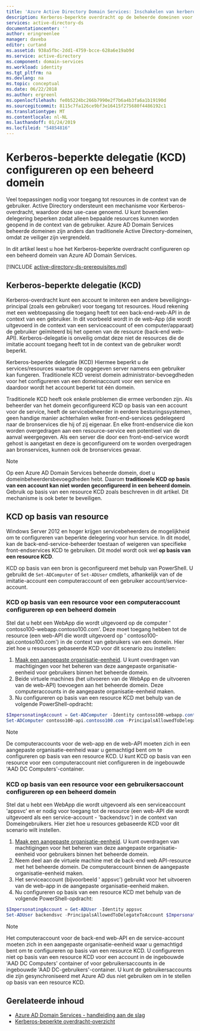 ```yaml
---
title: 'Azure Active Directory Domain Services: Inschakelen van kerberos-beperkte overdracht | Microsoft Docs'
description: Kerberos-beperkte overdracht op de beheerde domeinen voor Azure Active Directory Domain Services inschakelen
services: active-directory-ds
documentationcenter: ''
author: eringreenlee
manager: daveba
editor: curtand
ms.assetid: 938a5fbc-2dd1-4759-bcce-628a6e19ab9d
ms.service: active-directory
ms.component: domain-services
ms.workload: identity
ms.tgt_pltfrm: na
ms.devlang: na
ms.topic: conceptual
ms.date: 06/22/2018
ms.author: ergreenl
ms.openlocfilehash: fe0b5224bc266b7990e2f7b6a4b3fa6a1b19190d
ms.sourcegitcommit: 8115c7fa126ce9bf3e16415f275680f4486192c1
ms.translationtype: MT
ms.contentlocale: nl-NL
ms.lasthandoff: 01/24/2019
ms.locfileid: "54854816"
---
```

# <a name="configure-kerberos-constrained-delegation-kcd-on-a-managed-domain"></a>Kerberos-beperkte delegatie (KCD) configureren op een beheerd domein
Veel toepassingen nodig voor toegang tot resources in de context van de gebruiker. Active Directory ondersteunt een mechanisme voor Kerberos-overdracht, waardoor deze use-case genoemd. U kunt bovendien delegering beperken zodat alleen bepaalde resources kunnen worden geopend in de context van de gebruiker. Azure AD Domain Services beheerde domeinen zijn anders dan traditionele Active Directory-domeinen, omdat ze veiliger zijn vergrendeld.

In dit artikel leest u hoe het Kerberos-beperkte overdracht configureren op een beheerd domein van Azure AD Domain Services.

[!INCLUDE [active-directory-ds-prerequisites.md](../../includes/active-directory-ds-prerequisites.md)]

## <a name="kerberos-constrained-delegation-kcd"></a>Kerberos-beperkte delegatie (KCD)
Kerberos-overdracht kunt een account te imiteren een andere beveiligings-principal (zoals een gebruiker) voor toegang tot resources. Houd rekening met een webtoepassing die toegang heeft tot een back-end-web-API in de context van een gebruiker. In dit voorbeeld wordt in de web-App (die wordt uitgevoerd in de context van een serviceaccount of een computer/apparaat) de gebruiker geïmiteerd bij het openen van de resource (back-end web-API). Kerberos-delegatie is onveilig omdat deze niet de resources die de imitatie account toegang heeft tot in de context van de gebruiker wordt beperkt.

Kerberos-beperkte delegatie (KCD) Hiermee beperkt u de services/resources waartoe de opgegeven server namens een gebruiker kan fungeren. Traditionele KCD vereist domein administrator-bevoegdheden voor het configureren van een domeinaccount voor een service en daardoor wordt het account beperkt tot één domein.

Traditionele KCD heeft ook enkele problemen die ermee verbonden zijn. Als beheerder van het domein geconfigureerd KCD op basis van een account voor de service, heeft de servicebeheerder in eerdere besturingssystemen, geen handige manier achterhalen welke front-end-services gedelegeerd naar de bronservices die hij of zij eigenaar. En elke front-endservice die kon worden overgedragen aan een resource-service een potentieel van de aanval weergegeven. Als een server die door een front-end-service wordt gehost is aangetast en deze is geconfigureerd om te worden overgedragen aan bronservices, kunnen ook de bronservices gevaar.

> [!NOTE]
> Op een Azure AD Domain Services beheerde domein, doet u domeinbeheerdersbevoegdheden hebt. Daarom **traditionele KCD op basis van een account kan niet worden geconfigureerd in een beheerd domein**. Gebruik op basis van een resource KCD zoals beschreven in dit artikel. Dit mechanisme is ook beter te beveiligen.
>
>

## <a name="resource-based-kcd"></a>KCD op basis van resource
Windows Server 2012 en hoger krijgen servicebeheerders de mogelijkheid om te configureren van beperkte delegering voor hun service. In dit model, kan de back-end-service-beheerder toestaan of weigeren van specifieke front-endservices KCD te gebruiken. Dit model wordt ook wel **op basis van een resource KCD**.

KCD op basis van een bron is geconfigureerd met behulp van PowerShell. U gebruikt de `Set-ADComputer` of `Set-ADUser` cmdlets, afhankelijk van of de imitatie-account een computeraccount of een gebruiker account/service-account.

### <a name="configure-resource-based-kcd-for-a-computer-account-on-a-managed-domain"></a>KCD op basis van een resource voor een computeraccount configureren op een beheerd domein
Stel dat u hebt een WebApp die wordt uitgevoerd op de computer ' contoso100-webapp.contoso100.com'. Deze moet toegang hebben tot de resource (een web-API die wordt uitgevoerd op ' contoso100-api.contoso100.com') in de context van gebruikers van een domein. Hier ziet hoe u resources gebaseerde KCD voor dit scenario zou instellen:

1. [Maak een aangepaste organisatie-eenheid](active-directory-ds-admin-guide-create-ou.md). U kunt overdragen van machtigingen voor het beheren van deze aangepaste organisatie-eenheid voor gebruikers binnen het beheerde domein.
2. Beide virtuele machines (het uitvoeren van de WebApp en de uitvoeren van de web-API) toevoegen aan het beheerde domein. Deze computeraccounts in de aangepaste organisatie-eenheid maken.
3. Nu configureren op basis van een resource KCD met behulp van de volgende PowerShell-opdracht:

```powershell
$ImpersonatingAccount = Get-ADComputer -Identity contoso100-webapp.contoso100.com
Set-ADComputer contoso100-api.contoso100.com -PrincipalsAllowedToDelegateToAccount $ImpersonatingAccount
```

> [!NOTE]
> De computeraccounts voor de web-app en de web-API moeten zich in een aangepaste organisatie-eenheid waar u gemachtigd bent om te configureren op basis van een resource KCD. U kunt KCD op basis van een resource voor een computeraccount niet configureren in de ingebouwde 'AAD DC Computers'-container.
>

### <a name="configure-resource-based-kcd-for-a-user-account-on-a-managed-domain"></a>KCD op basis van een resource voor een gebruikersaccount configureren op een beheerd domein
Stel dat u hebt een WebApp die wordt uitgevoerd als een serviceaccount 'appsvc' en er nodig voor toegang tot de resource (een web-API die wordt uitgevoerd als een service-account - 'backendsvc') in de context van Domeingebruikers. Hier ziet hoe u resources gebaseerde KCD voor dit scenario wilt instellen.

1. [Maak een aangepaste organisatie-eenheid](active-directory-ds-admin-guide-create-ou.md). U kunt overdragen van machtigingen voor het beheren van deze aangepaste organisatie-eenheid voor gebruikers binnen het beheerde domein.
2. Neem deel aan de virtuele machine met de back-end web API-resource met het beheerde domein. De computeraccount binnen de aangepaste organisatie-eenheid maken.
3. Het serviceaccount (bijvoorbeeld ' appsvc') gebruikt voor het uitvoeren van de web-app in de aangepaste organisatie-eenheid maken.
4. Nu configureren op basis van een resource KCD met behulp van de volgende PowerShell-opdracht:

```powershell
$ImpersonatingAccount = Get-ADUser -Identity appsvc
Set-ADUser backendsvc -PrincipalsAllowedToDelegateToAccount $ImpersonatingAccount
```

> [!NOTE]
> Het computeraccount voor de back-end web-API en de service-account moeten zich in een aangepaste organisatie-eenheid waar u gemachtigd bent om te configureren op basis van een resource KCD. U configureren niet op basis van een resource KCD voor een account in de ingebouwde 'AAD DC Computers' container of voor gebruikersaccounts in de ingebouwde 'AAD DC-gebruikers'-container. U kunt de gebruikersaccounts die zijn gesynchroniseerd met Azure AD dus niet gebruiken om in te stellen op basis van een resource KCD.
>

## <a name="related-content"></a>Gerelateerde inhoud
* [Azure AD Domain Services - handleiding aan de slag](active-directory-ds-getting-started.md)
* [Kerberos-beperkte overdracht-overzicht](https://technet.microsoft.com/library/jj553400.aspx)
